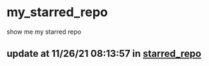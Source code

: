 # my_starred_repo
show me my starred repo

update at 11/26/21 08:13:57 in [starred_repo](./index.html)
---

